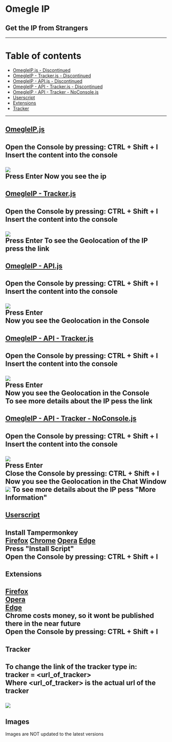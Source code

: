 # Omegle IP
## Get the IP from Strangers
---
Table of contents
=================

<!--ts-->
   * [OmegleIP.js - Discontinued](#omegleipjs)
   * [OmegleIP - Tracker.js - Discontinued](#omegleip---trackerjs)
   * [OmegleIP - API.js - Discontinued](#omegleip---apijs)
   * [OmegleIP - API - Tracker.js - Discontinued](#omegleip---api---trackerjs)
   * [OmegleIP - API - Tracker - NoConsole.js](#omegleip---api---tracker---noconsolejs)
   * [Userscript](#userscript)
   * [Extensions](#extensions)
   * [Tracker](#tracker)
<!--te-->
---
## [OmegleIP.js](https://raw.githubusercontent.com/kaaaxcreators/omegleip/master/OmegleIP.js)
Open the Console by pressing: **CTRL + Shift + I**  
Insert the content into the console<br><br>
![](https://i.imgur.com/2IZJCzq.png)  
Press **Enter**
Now you see the ip
---
## [OmegleIP - Tracker.js](https://raw.githubusercontent.com/kaaaxcreators/omegleip/master/OmegleIP%20-%20Tracker.js)
Open the Console by pressing: **CTRL + Shift + I**  
Insert the content into the console<br><br>
![](https://i.imgur.com/2CcP4pi.png)  
Press **Enter**
To see the Geolocation of the IP press the link
---
## [OmegleIP - API.js](https://raw.githubusercontent.com/kaaax0815/omegleip/master/OmegleIP%20-%20API.js)
Open the Console by pressing: **CTRL + Shift + I**  
Insert the content into the console<br><br>
![](https://i.imgur.com/FF4xrW0.png)  
Press **Enter**  
Now you see the Geolocation in the Console
---
## [OmegleIP - API - Tracker.js](https://raw.githubusercontent.com/kaaax0815/omegleip/master/OmegleIP%20-%20API%20-%20Tracker.js)
Open the Console by pressing: **CTRL + Shift + I**
Insert the content into the console<br><br>
![](https://i.imgur.com/TD69zFq.png)  
Press **Enter**    
Now you see the Geolocation in the Console  
To see more details about the IP pess the link
---
## [OmegleIP - API - Tracker - NoConsole.js](https://raw.githubusercontent.com/kaaaxcreators/omegleip/master/OmegleIP%20-%20API%20-%20Tracker%20-%20NoConsole.js)
Open the Console by pressing: **CTRL + Shift + I**
Insert the content into the console<br><br>
![](https://i.imgur.com/TD69zFq.png)  
Press **Enter**    
Close the Console by pressing: **CTRL + Shift + I**  
Now you see the Geolocation in the Chat Window
![](https://i.imgur.com/xg4GLzd.png)
To see more details about the IP pess "More Information"
---
## [Userscript](https://greasyfork.org/de/scripts/410842-omegle-ip)
Install Tampermonkey  
[Firefox](https://addons.mozilla.org/de/firefox/addon/tampermonkey/)
[Chrome](https://chrome.google.com/webstore/detail/tampermonkey/dhdgffkkebhmkfjojejmpbldmpobfkfo?hl=de)
[Opera](https://addons.opera.com/de/extensions/details/tampermonkey-beta/)
[Edge](https://microsoftedge.microsoft.com/addons/detail/tampermonkey/iikmkjmpaadaobahmlepeloendndfp)  
Press "Install Script"  
Open the Console by pressing: **CTRL + Shift + I**
---
## Extensions
[Firefox](https://addons.mozilla.org/de/firefox/addon/omegle-ip/)  
[Opera](https://addons.opera.com/de/extensions/details/omegle-ip/)  
[Edge](https://microsoftedge.microsoft.com/addons/detail/omegle-ip/dfiedbgblldfoipmbnpikkamljjdjbbb)  
Chrome costs money, so it wont be published there in the near future  
Open the Console by pressing: **CTRL + Shift + I**
---
## Tracker
To change the link of the tracker type in:  
tracker = <url_of_tracker>  
Where <url_of_tracker> is the actual url of the tracker<br><br>
![](https://i.imgur.com/ljtlSTH.png)
---
## Images
Images are NOT updated to the latest versions
